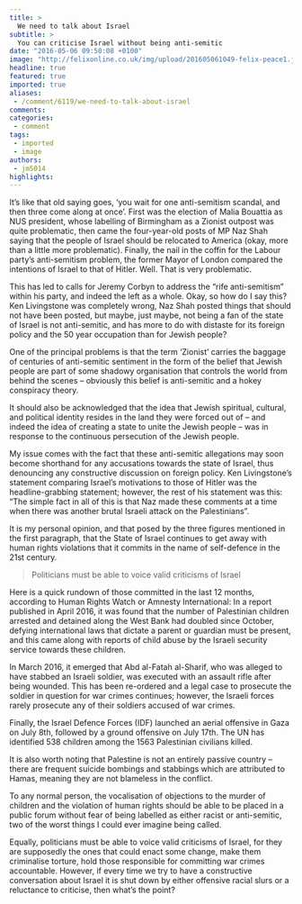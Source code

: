 ```yaml
---
title: >
  We need to talk about Israel
subtitle: >
  You can criticise Israel without being anti-semitic
date: "2016-05-06 09:50:08 +0100"
image: "http://felixonline.co.uk/img/upload/201605061049-felix-peace1.jpg"
headline: true
featured: true
imported: true
aliases:
 - /comment/6119/we-need-to-talk-about-israel
comments:
categories:
 - comment
tags:
 - imported
 - image
authors:
 - jm5014
highlights:
---
```


It’s like that old saying goes, ‘you wait for one anti-semitism scandal, and then three come along at once’. First was the election of Malia Bouattia as NUS president, whose labelling of Birmingham as a Zionist outpost was quite problematic, then came the four-year-old posts of MP Naz Shah saying that the people of Israel should be relocated to America (okay, more than a little more problematic). Finally, the nail in the coffin for the Labour party’s anti-semitism problem, the former Mayor of London compared the intentions of Israel to that of Hitler. Well. That is very problematic.

This has led to calls for Jeremy Corbyn to address the “rife anti-semitism” within his party, and indeed the left as a whole. Okay, so how do I say this? Ken Livingstone was completely wrong, Naz Shah posted things that should not have been posted, but maybe, just maybe, not being a fan of the state of Israel is not anti-semitic, and has more to do with distaste for its foreign policy and the 50 year occupation than for Jewish people?

One of the principal problems is that the term ‘Zionist’ carries the baggage of centuries of anti-semitic sentiment in the form of the belief that Jewish people are part of some shadowy organisation that controls the world from behind the scenes – obviously this belief is anti-semitic and a hokey conspiracy theory.

It should also be acknowledged that the idea that Jewish spiritual, cultural, and political identity resides in the land they were forced out of – and indeed the idea of creating a state to unite the Jewish people – was in response to  the continuous persecution of the Jewish people.

My issue comes with the fact that these anti-semitic allegations may soon become shorthand for any accusations towards the state of Israel, thus denouncing any constructive discussion on foreign policy. Ken Livingstone’s statement comparing Israel’s motivations to those of Hitler was the headline-grabbing statement; however, the rest of his statement was this: “The simple fact in all of this is that Naz made these comments at a time when there was another brutal Israeli attack on the Palestinians”.

It is my personal opinion, and that posed by the three figures mentioned in the first paragraph, that the State of Israel continues to get away with human rights violations that it commits in the name of self-defence in the 21st century.

> Politicians must be able to voice valid criticisms of Israel

Here is a quick rundown of those committed in the last 12 months, according to Human Rights Watch or Amnesty International: In a report published in April 2016, it was found that the number of Palestinian children arrested and detained along the West Bank had doubled since October, defying international laws that dictate a parent or guardian must be present, and this came along with reports of child abuse by the Israeli security service towards these children.

In March 2016, it emerged that Abd al-Fatah al-Sharif, who was alleged to have stabbed an Israeli soldier, was executed with an assault rifle after being wounded. This has been re-ordered and a legal case to prosecute the soldier in question for war crimes continues; however, the Israeli forces rarely prosecute any of their soldiers accused of war crimes.

Finally, the Israel Defence Forces (IDF) launched an aerial offensive in Gaza on July 8th, followed by a ground offensive on July 17th. The UN has identified 538 children among the 1563 Palestinian civilians killed.

It is also worth noting that Palestine is not an entirely passive country – there are frequent suicide bombings and stabbings which are attributed to Hamas, meaning they are not blameless in the conflict.

To any normal person, the vocalisation of objections to the murder of children and the violation of human rights should be able to be placed in a public forum without fear of being labelled as either racist or anti-semitic, two of the worst things I could ever imagine being called.

Equally, politicians must be able to voice valid criticisms of Israel, for they are supposedly the ones that could enact some change, make them criminalise torture, hold those responsible for committing war crimes accountable. However, if every time we try to have a constructive conversation about Israel it is shut down by either offensive racial slurs or a reluctance to criticise, then what’s the point?
